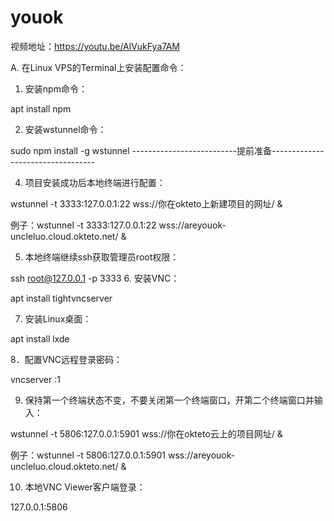 # youok
视频地址：https://youtu.be/AlVukFya7AM

A. 在Linux VPS的Terminal上安装配置命令：

1. 安装npm命令：

apt install npm

2. 安装wstunnel命令：

sudo npm install -g wstunnel
--------------------------提前准备----------------------------------

4. 项目安装成功后本地终端进行配置：

wstunnel -t 3333:127.0.0.1:22 wss://你在okteto上新建项目的网址/ &

例子：wstunnel -t 3333:127.0.0.1:22 wss://areyouok-uncleluo.cloud.okteto.net/ &

5. 本地终端继续ssh获取管理员root权限：

ssh root@127.0.0.1 -p 3333
6. 安装VNC：

apt install tightvncserver

7. 安装Linux桌面：

apt install lxde

8．配置VNC远程登录密码：

vncserver :1

9. 保持第一个终端状态不变，不要关闭第一个终端窗口，开第二个终端窗口并输入：

wstunnel -t 5806:127.0.0.1:5901 wss://你在okteto云上的项目网址/ &

例子：wstunnel -t 5806:127.0.0.1:5901 wss://areyouok-uncleluo.cloud.okteto.net/ &

10. 本地VNC Viewer客户端登录：

127.0.0.1:5806
